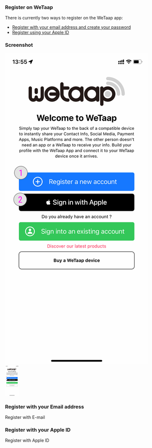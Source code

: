 ### **Register on WeTaap** <a name="register"></a>

There is currently two ways to register on the WeTaap app:

- [Register with your email address and create your password](../tutorials/how-to-register.md#register-with-email)
- [Register using your Apple ID](../tutorials/how-to-register.md#register-with-apple-id)

### **Screenshot** <a name="screenshots"></a>
![Register](../images/tutorials/register/register.jpg)
<img src="/images/tutorials/register/register.jpg" alt="Register" height="100">

### **Register with your Email address** <a name="register-with-email"></a>
Register with E-mail

### **Register with your Apple ID** <a name="register-with-apple-id"></a>
Register with Apple ID